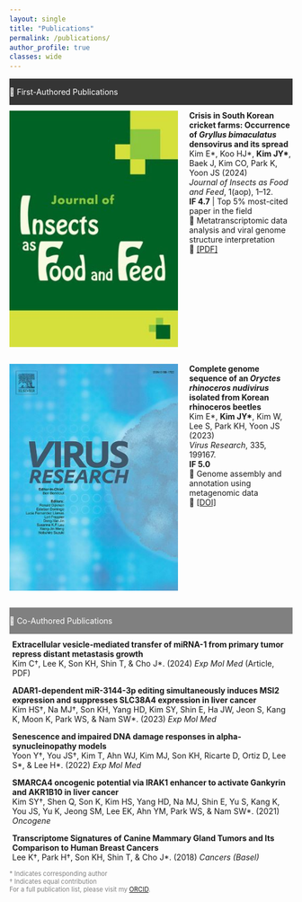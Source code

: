 ```yaml
---
layout: single
title: "Publications"
permalink: /publications/
author_profile: true
classes: wide
---
```


<style>
h3 { margin-top: 0; margin-bottom: 0; padding-left: 5px; }
.intro ul { margin-top: 4px; margin-bottom: 0; list-style-type: square; }
.intro p { margin-top: 0; margin-bottom: 0; color: gray; font-size: 80%; }
.black-box { background-color: #353535; color: white; padding-top: 15px; padding-bottom: 15px; }
.gray-box { background-color: gray; color: white; padding-top: 15px; padding-bottom: 15px; }
.first-author { display: flex; justify-content: flex-start; align-items: top; margin-top: 10px; margin-bottom: 30px; }
.first-author img:not(.badge) { width: 300px; margin-right: 20px; }
.first-author p { font-size: 80%; }
.special-text { font-size: 125%; }
.second-author { margin-top: 10px; padding-left: 5px; }
.second-author p { font-size: 80%; padding-top: 5px; }
.badges { display: flex; gap: 2px; margin-top: 5px; }
.badges a { display: inline-block; }
.badges img.badge { display: block; height: 20px; width: auto; }
@media (max-width: 600px) {
  .first-author { display: block; text-align: left; }
  .first-author img { margin: 0 auto 15px; display: block; width: 100%; max-width: 300px; }
}
</style>

<div class="black-box">🧬 First-Authored Publications</div>

<div class="first-author">
  <img src="/assets/img/publications/cricket_virus.JPG" alt="Cricket Virus" />
  <div>
    <strong>Crisis in South Korean cricket farms: Occurrence of <em>Gryllus bimaculatus</em> densovirus and its spread</strong><br>
    Kim E*, Koo HJ*, <strong>Kim JY*</strong>, Baek J, Kim CO, Park K, Yoon JS (2024)<br>
    <em>Journal of Insects as Food and Feed</em>, 1(aop), 1–12.<br>
    <strong>IF 4.7</strong> | Top 5% most-cited paper in the field<br>
    📌 Metatranscriptomic data analysis and viral genome structure interpretation<br>
    🔗 <a href="#">[PDF]</a>
  </div>
</div>

<div class="first-author">
  <img src="/assets/img/publications/nudivirus.JPG" alt="Nudivirus" />
  <div>
    <strong>Complete genome sequence of an <em>Oryctes rhinoceros nudivirus</em> isolated from Korean rhinoceros beetles</strong><br>
    Kim E*, <strong>Kim JY*</strong>, Kim W, Lee S, Park KH, Yoon JS (2023)<br>
    <em>Virus Research</em>, 335, 199167.<br>
    <strong>IF 5.0</strong><br>
    📌 Genome assembly and annotation using metagenomic data<br>
    🔗 <a href="https://doi.org/10.1016/j.virusres.2023.199167">[DOI]</a>
  </div>
</div>

<div class="gray-box">🔬 Co-Authored Publications</div>

<p class="second-author">
<strong>Extracellular vesicle-mediated transfer of miRNA-1 from primary tumor repress distant metastasis growth</strong><br>
Kim C†, Lee K, Son KH, Shin T, & Cho J*. (2024) <em>Exp Mol Med</em> (Article, PDF)
</p>

<p class="second-author">
<strong>ADAR1-dependent miR-3144-3p editing simultaneously induces MSI2 expression and suppresses SLC38A4 expression in liver cancer</strong><br>
Kim HS†, Na MJ†, Son KH, Yang HD, Kim SY, Shin E, Ha JW, Jeon S, Kang K, Moon K, Park WS, & Nam SW*. (2023) <em>Exp Mol Med</em>
</p>

<p class="second-author">
<strong>Senescence and impaired DNA damage responses in alpha-synucleinopathy models</strong><br>
Yoon Y†, You JS†, Kim T, Ahn WJ, Kim MJ, Son KH, Ricarte D, Ortiz D, Lee S*, & Lee H*. (2022) <em>Exp Mol Med</em>
</p>

<p class="second-author">
<strong>SMARCA4 oncogenic potential via IRAK1 enhancer to activate Gankyrin and AKR1B10 in liver cancer</strong><br>
Kim SY†, Shen Q, Son K, Kim HS, Yang HD, Na MJ, Shin E, Yu S, Kang K, You JS, Yu K, Jeong SM, Lee EK, Ahn YM, Park WS, & Nam SW*. (2021) <em>Oncogene</em>
</p>

<p class="second-author">
<strong>Transcriptome Signatures of Canine Mammary Gland Tumors and Its Comparison to Human Breast Cancers</strong><br>
Lee K†, Park H†, Son KH, Shin T, & Cho J*. (2018) <em>Cancers (Basel)</em>
</p>

<div class="intro">
<p>* Indicates corresponding author<br>† Indicates equal contribution</p>
<p>For a full publication list, please visit my <a href="https://orcid.org/0000-0000-0000-0000">ORCID</a>.</p>
</div>
